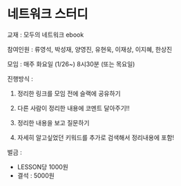 # 네트워크 스터디

교재 : 모두의 네트워크 ebook

참여인원 : 류영석, 박성재, 양영진, 유현욱, 이재상, 이지혜, 한상진 

모임 : 매주 화요일 (1/26~) 8시30분 (또는 목요일)

진행방식 : 

1. 정리한 링크를 모임 전에 슬랙에 공유하기

2. 다른 사람이 정리한 내용에 코멘트 달아주기!!

3. 정리한 내용을 보고 질문하기

4. 자세히 알고싶었던 키워드를 추가로 검색해서 정리내용에 포함!



벌금 : 

- LESSON당 1000원 
- 결석 : 5000원



